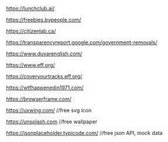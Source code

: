 https://lunchclub.ai/

https://freebies.bypeople.com/

https://citizenlab.ca/

https://transparencyreport.google.com/government-removals/

https://www.duvarenglish.com/

https://www.eff.org/

https://coveryourtracks.eff.org/

https://wtfhappenedin1971.com/

https://browserframe.com/

https://uxwing.com/ //free svg icon 

https://unsplash.com //free wallpaper

https://jsonplaceholder.typicode.com/ //free json API, mock data
